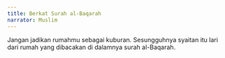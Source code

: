 ```yaml
---
title: Berkat Surah al-Baqarah
narrator: Muslim
---
```


Jangan jadikan rumahmu sebagai kuburan. Sesungguhnya syaitan itu lari dari rumah yang dibacakan di dalamnya surah al-Baqarah.
